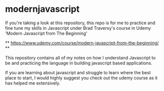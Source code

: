 # modernjavascript

If you're taking a look at this repository, this repo is for me to practice and fine tune my skills in Javascript under Brad Traversy's course in Udemy 'Modern Javascript from The Beginning'

** https://www.udemy.com/course/modern-javascript-from-the-beginning/ **

This repository contains all of my notes on how I understand Javascript to be and practicing the language in building javascript based applications. 

If you are learning about javascript and struggle to learn where the best place to start, I would highly suggest you check out the udemy course as it has helped me extensively. 

